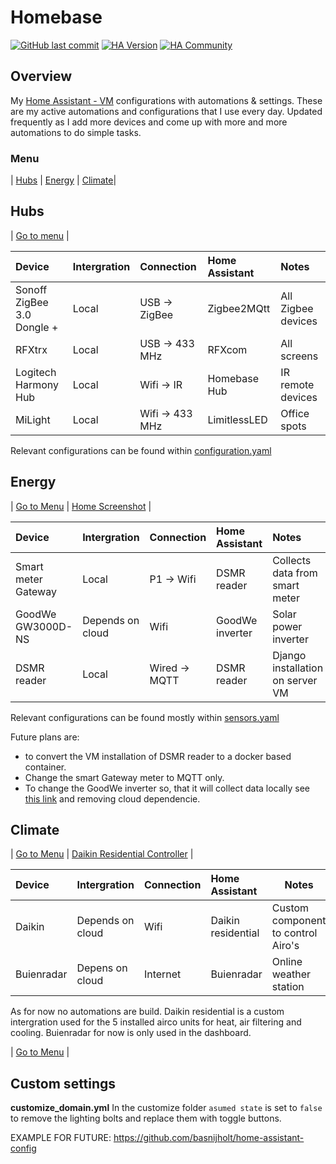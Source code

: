 # Homebase

[![GitHub last commit](https://img.shields.io/github/last-commit/geekofweek/homeassistant.svg?style=plasticr)](https://github.com/geekofweek/homeassistant/commits/master)
[![HA Version](https://img.shields.io/badge/Running%20Home%20Assistant-2022.9.2%20-darkblue)](https://github.com/home-assistant/home-assistant/releases/latest)
[![HA Community](https://img.shields.io/badge/HA%20community-forum-orange)](https://community.home-assistant.io/u/geekoftheweek/summary)

## Overview

My [Home Assistant - VM](https://home-assistant.io) configurations with automations & settings.  These are my active automations and configurations that I use every day.  Updated frequently as I add more devices and come up with more and more automations to do simple tasks.

### Menu

 | [Hubs](#hubs) | [Energy](#Energy) | [Climate](#Climate)|

## Hubs

| [Go to menu](#menu) |

| Device                     | Intergration  | Connection      | Home Assistant    | Notes              |
| :------------------------- | :------------ | :-------------- | :---------------- | :----------------- |
| Sonoff ZigBee 3.0 Dongle + | Local         | USB  -> ZigBee  | Zigbee2MQtt       | All Zigbee devices |
| RFXtrx                     | Local         | USB  -> 433 MHz | RFXcom            | All screens        |
| Logitech Harmony Hub       | Local         | Wifi -> IR      | Homebase Hub      | IR remote devices  |
| MiLight                    | Local         | Wifi -> 433 MHz | LimitlessLED      | Office spots       |

Relevant configurations can be found within [configuration.yaml](https://github.com/D1ang/Homebase/blob/master/configuration.yaml)

## Energy

| [Go to Menu](#menu) | [Home Screenshot](images/home-screenshot.jpg?raw=true "Home Page") |

| Device                | Intergration     | Connection    | Home Assistant    | Notes                              |
| :-------------------- | :--------------- | :------------ | :---------------- | :--------------------------------- |
| Smart meter Gateway   | Local            | P1 -> Wifi    | DSMR reader       | Collects data from smart meter     |
| GoodWe GW3000D-NS     | Depends on cloud | Wifi          | GoodWe inverter   | Solar power inverter               |
| DSMR reader           | Local            | Wired -> MQTT | DSMR reader       | Django installation on server VM   |

Relevant configurations can be found mostly within [sensors.yaml](https://github.com/D1ang/Homebase/blob/master/devices/sensors/sensors.yaml)

Future plans are:

- to convert the VM installation of DSMR reader to a docker based container.
- Change the smart Gateway meter to MQTT only.
- To change the GoodWe inverter so, that it will collect data locally see [this link](https://gitlab.com/sircuri/goodweusblogger) and removing cloud dependencie.

## Climate

| [Go to Menu](#menu) | [Daikin Residential Controller](https://github.com/rospogrigio/daikin_residential) |

| Device                | Intergration      | Connection    | Home Assistant     | Notes                              |
| :-------------------- | :---------------- | :------------ | :----------------- | ---------------------------------- |
| Daikin                | Depends on cloud  | Wifi          | Daikin residential | Custom component to control Airo's |
| Buienradar            | Depens on cloud   | Internet      | Buienradar         | Online weather station             |

As for now no automations are build. Daikin residential is a custom intergration used for the 5 installed airco units for heat, air filtering and cooling.
Buienradar for now is only used in the dashboard.

| [Go to Menu](#menu) |

## Custom settings

**customize_domain.yml**
In the customize folder `asumed state` is set to `false` to remove the lighting bolts
and replace them with toggle buttons.

EXAMPLE FOR FUTURE:
https://github.com/basnijholt/home-assistant-config

